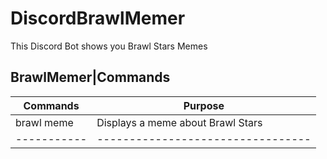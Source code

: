 # DiscordBrawlMemer
This Discord Bot shows you Brawl Stars Memes

<h2>BrawlMemer|Commands</h2>

Commands | Purpose
-------- | -------
brawl meme | Displays a meme about Brawl Stars
-----------| ---------------------------------
